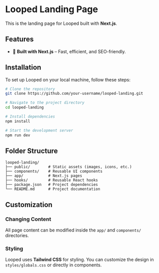 # Looped Landing Page

This is the landing page for Looped built with **Next.js**.

## Features

- 🚀 **Built with Next.js** – Fast, efficient, and SEO-friendly.

## Installation

To set up Looped on your local machine, follow these steps:

```bash
# Clone the repository
git clone https://github.com/your-username/looped-landing.git

# Navigate to the project directory
cd looped-landing

# Install dependencies
npm install

# Start the development server
npm run dev 
```

## Folder Structure

```
looped-landing/
├── public/        # Static assets (images, icons, etc.)
├── components/    # Reusable UI components
├── app/           # Next.js pages
├── hooks/         # Reusable React hooks
├── package.json   # Project dependencies
└── README.md      # Project documentation
```

## Customization

### Changing Content
All page content can be modified inside the `app/` and `components/` directories.

### Styling
Looped uses **Tailwind CSS** for styling. You can customize the design in `styles/globals.css` or directly in components.


